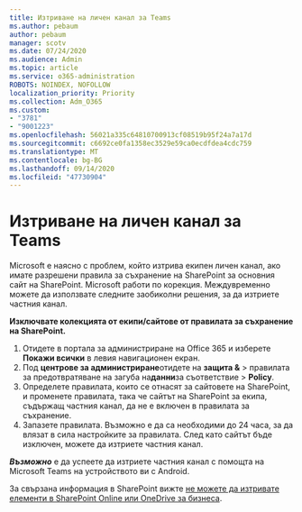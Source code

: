 ```yaml
---
title: Изтриване на личен канал за Teams
ms.author: pebaum
author: pebaum
manager: scotv
ms.date: 07/24/2020
ms.audience: Admin
ms.topic: article
ms.service: o365-administration
ROBOTS: NOINDEX, NOFOLLOW
localization_priority: Priority
ms.collection: Adm_O365
ms.custom:
- "3781"
- "9001223"
ms.openlocfilehash: 56021a335c64810700913cf08519b95f24a7a17d
ms.sourcegitcommit: c6692ce0fa1358ec3529e59ca0ecdfdea4cdc759
ms.translationtype: MT
ms.contentlocale: bg-BG
ms.lasthandoff: 09/14/2020
ms.locfileid: "47730904"
---
```

# <a name="delete-a-teams-private-channel"></a>Изтриване на личен канал за Teams

Microsoft е наясно с проблем, който изтрива екипен личен канал, ако имате разрешени правила за съхранение на SharePoint за основния сайт на SharePoint. Microsoft работи по корекция. Междувременно можете да използвате следните заобиколни решения, за да изтриете частния канал.

**Изключвате колекцията от екипи/сайтове от правилата за съхранение на SharePoint.**

1. Отидете в портала за администриране на Office 365 и изберете **Покажи всички** в левия навигационен екран.
2. Под **центрове за администриране**отидете на **защита &**  >  правилата за предотвратяване на загуба на**данни**за съответствие  >  **Policy**.
3. Определете правилата, които се отнасят за сайтовете на SharePoint, и променете правилата, така че сайтът на SharePoint за екипа, съдържащ частния канал, да не е включен в правилата за съхранение.
4. Запазете правилата.
    Възможно е да са необходими до 24 часа, за да влязат в сила настройките за правилата.
    След като сайтът бъде изключен, можете да изтриете частния канал.  
    
***Възможно*** е да успеете да изтриете частния канал с помощта на Microsoft Teams на устройството ви с Android. 

За свързана информация в SharePoint вижте [не можете да изтривате елементи в SharePoint Online или OneDrive за бизнеса](https://docs.microsoft.com/alchemyinsights/retention-policy-ediscovery-hold).